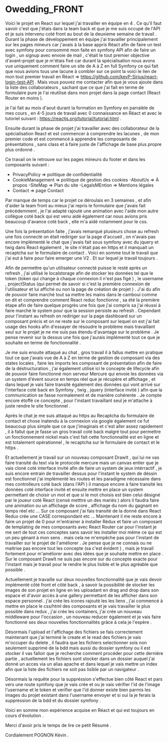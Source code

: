 
# Owedding_FRONT

Voici le projet en React sur lequel j'ai travailler en équipe en 4 .
Ce qu'il faut savoir c'est que j'étais dans la team back et que je me suis occupé de l'API et je suis intervenu coté front au bout de la deuxieme semaine de travail .
Durant la phase de développement en équipe j'ai travailler principalement sur les pages mineurs car j'avais à la base appris Réact afin de faire un test avec symfony pour consommé mon faite en symfony API afin de faire un login , un signup avec envoie de mail , c'était le tout premier objective d'avant-projet que je m'étais fixé car durant la spécialisation nous avons vue uniquement comment faire un site de A à Z en full Symfony ce qui fait que nous avions tous une lacune à combler sur ce point la voici le lien de mon tout premier travail en Réact => https://github.com/kevP-Sirius/react-login-test-API . 
Mais vous pouvez me contacter afin que je vous ajoute dans la liste des collaborateurs , sachant que ce que j'ai fait en terme de formulaire pure je l'ai réutilisé dans mon projet dans la page contact (React Router en moins ). 


je l'ai fait au mois d'aout durant la formation en Symfony en parralèle de mes cours , en 4-5 jours de travail avec 0 connaissance en Réact et avec le tutoriel suivant : https://reactjs.org/tutorial/tutorial.html .

Ensuite durant la phase de projet j'ai travailler avec des collaborateur de la spécialisation React et est commencer à comprendre les lacunes , de mon premier code et est commencé à apprendre les composants de présentations , sans class et à faire juste de l'affichage de base plus propre plus ordonné .

Ce travail on le retrouve sur les pages mineurs du footer et dans les composants suivant :
- PrivacyPolicy => politique de confidentialité 
- CookieManagement => politique de gestion des cookies 
-AboutUs => À propos 
-SiteMap => Plan du site 
-LegalsMEntion => Mentions légales
- Contact => page Contact 

Par manque de temps car le projet ce déroulais en 3 semaines , et afin d'aider la team front au mieux j'ai repris le formulaire que j'avais fait précédemment , je l'ai adapté rajouté une animation avec l'aide mon autre collègue coté back qui est venu aidé également car nous avions pris beaucoup d'avance coté back , elle m'a aidé notamment pour le css.

Une fois la présentation faite , j'avais remarqué plusieurs chose au refresh une fois connecté on était rediriger sur la page d'accueil , on n'avais pas encore implémenté le chat que j'avais fait sous symfony avec du jquery et twig dans React également , le site n'était pas en https et il manquait un recaptcha sur le formulaire de contact . 
Voici en somme tout le travail que j'ai eut à faire pour faire emerger une V2 .
Et sur lequel je travail toujours .

Afin de permettre qu'un utilisateur connecté puisse le resté après un refresh , j'ai utilisé le localstorage afin de stocker les données tel que le token (token qui change à chaque connexion il n'est pas figé ) , le username , projectStatus (qui permet de savoir si c'est la première connexion de l'utilisateur et lui affiché ou non la page de création de projet ) .
J'ai du afin de pouvoir faire marché tout sa mettre les mains dans le camboui comme on dit et comprendre comment React reduc fonctionne , sa été la première étape afin de faire quelque progrès une fois que j'ai compris sa j'ai réussi à faire marché le system pour que la session persiste au refresh .
Cependant pour l'instant au refresh on rediriger sur la page dashboard sur un composant précis et on ne reste sur le composant sur lequel on est j'ai fait usage des hooks afin d'essayer de résoudre le problème mais travaillant seul sur le projet je ne me suis pas étendu d'avantage sur le problème . Je pense revenir sur la dessus une fois que j'aurais implémenté tout ce que je souhaite en terme de fonctionnalité .


Je me suis ensuite attaqué au chat , gros travail il à fallus mettre en pratique tout ce que j'avais vue de A à Z en terme de gestion de composant via des states locales , faire les imports les composant de présentation afin de faire de la déstructuration , j'ai également utilisé ici le concepte de lifecycle afin de pouvoir faire fonctionné mon serveur Mercure qui envoie les données via un system d'évent source en temps réel que je récupère et affichage , et dans lequel je vais faire transité également des données qui vont arrivé sur l'interface coté back en Symfony , twig , jquery (interface invité ) afin que la communication se fasse normalement et de manière cohérente . 
Je compte encore étoffé ce concepte , pour l'instant travaillant seul je m'attache à juste rendre le site fonctionnel .

Après le chat je me suis attaqué au https au Recaptcha du formulaire de contact et chose inatendu à la connexion via google également ce fut beaucoup plus simple que ce que j'imaginais et c'est aller assez rapidement , il à fallut que je fasse un gros travail coté back malgré tout pour permettre un fonctionnement nickel mais c'est fait cette fonctionnalité est en ligne et est totalement opérationnel , le recaptcha sur le formulaire de contact et le https .

Et actuellement je travail sur un nouveau composant DrawIt , qui lui ne vas faire transité du text via le protocole mercure mais un canvas entier que je vais cloné coté interface invité afin de faire un system de jeux intérractif , je suis encore entrain de travailler dessus pour l'instant le system de déssin est fonctionnel j'ai implémenté les routes et les paradigme nécessaire dans mes controlleurs coté back (dans l'API ) il manque encore à faire transité les données coté interface invité 
et ensuite mettre en place un system permettant de choisir un mot et que si  le mot choisis est bien celui désigné par le joueur coté React (censé metttre un des mariés ) alors il faudra faire une animation ou un affichage de score , affichage du nom du gagnant en temps réel etc ... 
Sur ce composant j'ai fais transité de la donné dans React Redux crée une CASE correspondant etc ... 
Maintenant il me reste encore à faire un projet de 0 pour m'entrainer à installer Rédux et faire un composant de templating de mes composants avec React Router car pour l'instant je me sert de tout ces conceptes sans savoir les installer moi même ce qui est un peu génant à mon sens . mais cela ne m'empêche pas pour l'instant de travailler sur le projet de l'améliorer . 
Je pense que je ne connais ou ne maitrise pas encore tout les concepte (sa c'est évident ) , mais je travail fortement pour m'améliorer avec des idées que je souhaite mettre en place . 
Sur le composant DrawIt ne suis pas encore sur du concepte exacte pour l'instant  mais je travail pour le rendre le plus lisible et le plus  agréable que possible .

Actuellement je travaille sur deux nouvelles fonctionnalité que je vais devoir implémenté côté front et côté back , à savoir la possibilité de stocker les images de son projet en ligne en les uploadant en drag and drop dans son espace et d'avoir accès à une gallery permettant de les afficher dans son espace personnel .
j'ai crée les icones rajouté les les liens , j'ai commencé à mettre en place le css/html des composants et je vais travailler  le plus possible dans redux , j'ai crée les containers, j'ai crée un nouveau middleware pour l'occasion , un nouveau reducer également et je vais faire fonctionné ses deux nouvelles fonctionnalités grâce à cela je l'espère .

Désormais l'upload et l'affichage des fichiers se fais correctement maintenant que j'ai terminé le create et le read des fichiers je vais m'occuper du delete , il faudra que les fichiers selectionner sois non seulement supprimé de la bdd mais aussi du dossier symfony ou il est stocker il vas falloir que je recherche comment procéder pour cette dernière partie , actuellement les fichiers sont stocker dans un dossier auquel j'ai donné un acces via un alias apache et dans lequel je vais mettre un index afin que la liste des fichiers ne soit pas lisible par un navigateur . 

Désormais la requête pour la suppréssion s'effectue bien côté React et pars vers une route symfony que je vais crée et ou je vais vérifier l'id de l'image l'username et le token et verifier que l'id donner existe bien parmis les images du projet existant dans l'username envoyer et si oui la je ferais la suppression de la bdd et du dossier symfony .

Voici en somme mon expérience acquise en Réact et qui est toujours en cours d'évolution .

Merci d'avoir pris le temps de lire ce petit Résumé .

Cordialement POGNON Kévin .



